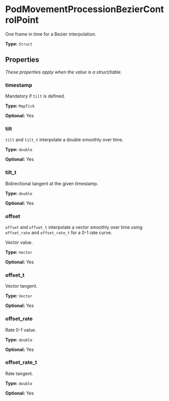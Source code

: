# PodMovementProcessionBezierControlPoint

One frame in time for a Bezier interpolation.

**Type:** `Struct`

## Properties

*These properties apply when the value is a struct/table.*

### timestamp

Mandatory if `tilt` is defined.

**Type:** `MapTick`

**Optional:** Yes

### tilt

`tilt` and `tilt_t` interpolate a double smoothly over time.

**Type:** `double`

**Optional:** Yes

### tilt_t

Bidirectional tangent at the given timestamp.

**Type:** `double`

**Optional:** Yes

### offset

`offset` and `offset_t` interpolate a vector smoothly over time using `offset_rate` and `offset_rate_t` for a 0-1 rate curve.

Vector value.

**Type:** `Vector`

**Optional:** Yes

### offset_t

Vector tangent.

**Type:** `Vector`

**Optional:** Yes

### offset_rate

Rate 0-1 value.

**Type:** `double`

**Optional:** Yes

### offset_rate_t

Rate tangent.

**Type:** `double`

**Optional:** Yes

